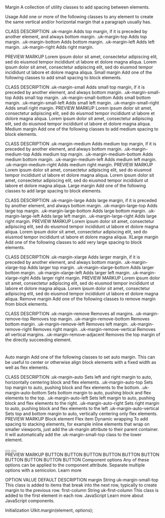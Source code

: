 



Margin
A collection of utility classes to add spacing between elements.

Usage
Add one or more of the following classes to any element to create the same vertical and/or horizontal margin that a paragraph usually has.

CLASS	DESCRIPTION
.uk-margin	Adds top margin, if it is preceded by another element, and always bottom margin.
.uk-margin-top	Adds top margin.
.uk-margin-bottom	Adds bottom margin.
.uk-margin-left	Adds left margin.
.uk-margin-right	Adds right margin.
<div class="uk-margin"></div>
PREVIEW
MARKUP
Lorem ipsum dolor sit amet, consectetur adipiscing elit, sed do eiusmod tempor incididunt ut labore et dolore magna aliqua.
Lorem ipsum dolor sit amet, consectetur adipiscing elit, sed do eiusmod tempor incididunt ut labore et dolore magna aliqua.
Small margin
Add one of the following classes to add small spacing to block elements.

CLASS	DESCRIPTION
.uk-margin-small	Adds small top margin, if it is preceded by another element, and always bottom margin.
.uk-margin-small-top	Adds small top margin.
.uk-margin-small-bottom	Adds small bottom margin.
.uk-margin-small-left	Adds small left margin.
.uk-margin-small-right	Adds small right margin.
PREVIEW
MARKUP
Lorem ipsum dolor sit amet, consectetur adipiscing elit, sed do eiusmod tempor incididunt ut labore et dolore magna aliqua.
Lorem ipsum dolor sit amet, consectetur adipiscing elit, sed do eiusmod tempor incididunt ut labore et dolore magna aliqua.
Medium margin
Add one of the following classes to add medium spacing to block elements.

CLASS	DESCRIPTION
.uk-margin-medium	Adds medium top margin, if it is preceded by another element, and always bottom margin.
.uk-margin-medium-top	Adds medium top margin.
.uk-margin-medium-bottom	Adds medium bottom margin.
.uk-margin-medium-left	Adds medium left margin.
.uk-margin-medium-right	Adds medium right margin.
PREVIEW
MARKUP
Lorem ipsum dolor sit amet, consectetur adipiscing elit, sed do eiusmod tempor incididunt ut labore et dolore magna aliqua.
Lorem ipsum dolor sit amet, consectetur adipiscing elit, sed do eiusmod tempor incididunt ut labore et dolore magna aliqua.
Large margin
Add one of the following classes to add large spacing to block elements.

CLASS	DESCRIPTION
.uk-margin-large	Adds large margin, if it is preceded by another element, and always bottom margin.
.uk-margin-large-top	Adds large top margin.
.uk-margin-large-bottom	Adds large bottom margin.
.uk-margin-large-left	Adds large left margin.
.uk-margin-large-right	Adds large right margin.
PREVIEW
MARKUP
Lorem ipsum dolor sit amet, consectetur adipiscing elit, sed do eiusmod tempor incididunt ut labore et dolore magna aliqua.
Lorem ipsum dolor sit amet, consectetur adipiscing elit, sed do eiusmod tempor incididunt ut labore et dolore magna aliqua.
XLarge margin
Add one of the following classes to add very large spacing to block elements.

CLASS	DESCRIPTION
.uk-margin-xlarge	Adds larger margin, if it is preceded by another element, and always bottom margin.
.uk-margin-xlarge-top	Adds larger top margin.
.uk-margin-xlarge-bottom	Adds larger bottom margin.
.uk-margin-xlarge-left	Adds larger left margin.
.uk-margin-xlarge-right	Adds larger right margin.
PREVIEW
MARKUP
Lorem ipsum dolor sit amet, consectetur adipiscing elit, sed do eiusmod tempor incididunt ut labore et dolore magna aliqua.
Lorem ipsum dolor sit amet, consectetur adipiscing elit, sed do eiusmod tempor incididunt ut labore et dolore magna aliqua.
Remove margin
Add one of the following classes to remove margin from block elements.

CLASS	DESCRIPTION
.uk-margin-remove	Removes all margins.
.uk-margin-remove-top	Removes top margin.
.uk-margin-remove-bottom	Removes bottom margin.
.uk-margin-remove-left	Removes left margin.
.uk-margin-remove-right	Removes right margin.
.uk-margin-remove-vertical	Removes all vertical margins.
.uk-margin-remove-adjacent	Removes the top margin of the directly succeeding element.
<h1 class="uk-margin-remove"></h1>
Auto margin
Add one of the following classes to set auto margin. This can be useful to center or otherwise align block elements with a fixed width as well as flex elements.

CLASS	DESCRIPTION
.uk-margin-auto	Sets left and right margin to auto, horizontally centering block and flex elements.
.uk-margin-auto-top	Sets top margin to auto, pushing block and flex elements to the bottom.
.uk-margin-auto-bottom	Sets bottom margin to auto, pushing block and flex elements to the top.
.uk-margin-auto-left	Sets left margin to auto, pushing block and flex elements to the right.
.uk-margin-auto-right	Sets right margin to auto, pushing block and flex elements to the left
.uk-margin-auto-vertical	Sets top and bottom margin to auto, vertically centering only flex elements.
PREVIEW
MARKUP
Block element
Flex item
Dynamic wrapping
To add spacing to stacking elements, for example inline elements that wrap on smaller viewports, just add the uk-margin attribute to their parent container. It will automatically add the .uk-margin-small-top class to the lower element.

<div uk-margin>
    <button></button>
    <button></button>
</div>
PREVIEW
MARKUP
BUTTON  BUTTON  BUTTON  BUTTON  BUTTON BUTTON  BUTTON  BUTTON  BUTTON  BUTTON
Component options
Any of these options can be applied to the component attribute. Separate multiple options with a semicolon. Learn more

OPTION	VALUE	DEFAULT	DESCRIPTION
margin	String	uk-margin-small-top	This class is added to items that break into the next row, typically to create margin to the previous row.
first-column	String	uk-first-column	This class is added to the first element in each row.
JavaScript
Learn more about JavaScript components.

Initialization
UIkit.margin(element, options);
